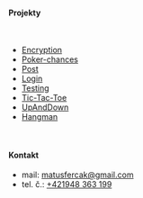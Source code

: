 #### Projekty

<br/>

- [Encryption](https://github.com/MatusFercak/Python/tree/main/Encryption)
- [Poker-chances](https://github.com/MatusFercak/Python/tree/main/Poker-chances)
- [Post](https://github.com/MatusFercak/Python/tree/main/Post)
- [Login](https://github.com/MatusFercak/Python/tree/main/Login)
- [Testing](https://github.com/MatusFercak/Python/tree/main/Testovanie)
- [Tic-Tac-Toe](https://github.com/MatusFercak/Python/tree/main/Tic-Tac-Toe)
- [UpAndDown](https://github.com/MatusFercak/Python/tree/main/UpAndDown)
- [Hangman](https://github.com/MatusFercak/Python/tree/main/Hangman)

<br/>

#### Kontakt

- mail: matusfercak@gmail.com
- tel. č.: <a href="">+421948 363 199</a>
